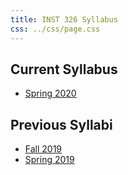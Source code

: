 ```yaml
---
title: INST 326 Syllabus
css: ../css/page.css
---
```


## Current Syllabus

- [Spring 2020](sp2020-101.pdf)

## Previous Syllabi

- [Fall 2019](archive/fa2019-103.pdf)
- [Spring 2019](archive/sp2019-101.pdf)
